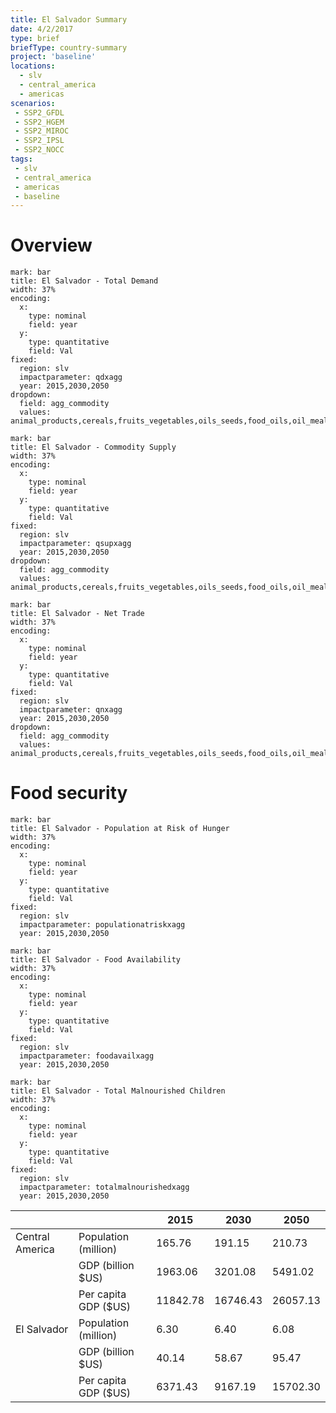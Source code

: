 ```yaml
---
title: El Salvador Summary
date: 4/2/2017
type: brief
briefType: country-summary
project: 'baseline'
locations:
  - slv
  - central_america
  - americas
scenarios:
 - SSP2_GFDL
 - SSP2_HGEM
 - SSP2_MIROC
 - SSP2_IPSL
 - SSP2_NOCC
tags:
 - slv
 - central_america
 - americas
 - baseline
---
```

# Overview 

```chart
mark: bar
title: El Salvador - Total Demand
width: 37%
encoding:
  x:
    type: nominal
    field: year
  y:
    type: quantitative
    field: Val
fixed:
  region: slv
  impactparameter: qdxagg
  year: 2015,2030,2050
dropdown:
  field: agg_commodity
  values: animal_products,cereals,fruits_vegetables,oils_seeds,food_oils,oil_meals,other,pulses,roots_tubers,sugar
```

```chart
mark: bar
title: El Salvador - Commodity Supply
width: 37%
encoding:
  x:
    type: nominal
    field: year
  y:
    type: quantitative
    field: Val
fixed:
  region: slv
  impactparameter: qsupxagg
  year: 2015,2030,2050
dropdown:
  field: agg_commodity
  values: animal_products,cereals,fruits_vegetables,oils_seeds,food_oils,oil_meals,other,pulses,roots_tubers,sugar
```

```chart
mark: bar
title: El Salvador - Net Trade
width: 37%
encoding:
  x:
    type: nominal
    field: year
  y:
    type: quantitative
    field: Val
fixed:
  region: slv
  impactparameter: qnxagg
  year: 2015,2030,2050
dropdown:
  field: agg_commodity
  values: animal_products,cereals,fruits_vegetables,oils_seeds,food_oils,oil_meals,other,pulses,roots_tubers,sugar
```

# Food security

```chart
mark: bar
title: El Salvador - Population at Risk of Hunger
width: 37%
encoding:
  x:
    type: nominal
    field: year
  y:
    type: quantitative
    field: Val
fixed:
  region: slv
  impactparameter: populationatriskxagg
  year: 2015,2030,2050
```

```chart
mark: bar
title: El Salvador - Food Availability
width: 37%
encoding:
  x:
    type: nominal
    field: year
  y:
    type: quantitative
    field: Val
fixed:
  region: slv
  impactparameter: foodavailxagg
  year: 2015,2030,2050
```

```chart
mark: bar
title: El Salvador - Total Malnourished Children
width: 37%
encoding:
  x:
    type: nominal
    field: year
  y:
    type: quantitative
    field: Val
fixed:
  region: slv
  impactparameter: totalmalnourishedxagg
  year: 2015,2030,2050
```

|   |   | 2015 | 2030 | 2050 |
|---|---|---|---|---|
| Central America | Population (million) | 165.76 | 191.15 | 210.73 |
|  | GDP (billion $US) | 1963.06 | 3201.08 | 5491.02 |
|  | Per capita GDP ($US) | 11842.78 | 16746.43 | 26057.13 |
| El Salvador | Population (million) | 6.30 | 6.40 | 6.08 |
|  | GDP (billion $US) | 40.14 | 58.67 | 95.47 |
|  | Per capita GDP ($US) | 6371.43| 9167.19| 15702.30|